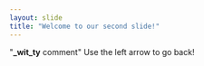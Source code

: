 ```yaml
---
layout: slide
title: "Welcome to our second slide!"
---
```

"**_wit_ty** comment"
Use the left arrow to go back!